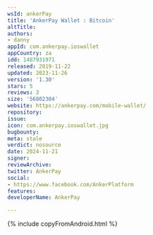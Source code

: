 ```yaml
---
wsId: ankerPay
title: 'AnkerPay Wallet : Bitcoin'
altTitle: 
authors:
- danny
appId: com.ankerpay.ioswallet
appCountry: za
idd: 1487931971
released: 2019-11-22
updated: 2023-11-26
version: '1.30'
stars: 5
reviews: 3
size: '56802304'
website: https://ankerpay.com/mobile-wallet/
repository: 
issue: 
icon: com.ankerpay.ioswallet.jpg
bugbounty: 
meta: stale
verdict: nosource
date: 2024-11-21
signer: 
reviewArchive: 
twitter: AnkerPay
social:
- https://www.facebook.com/AnkerPlatform
features: 
developerName: AnkerPay

---
```


{% include copyFromAndroid.html %}